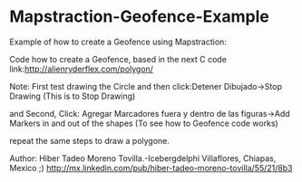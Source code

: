 Mapstraction-Geofence-Example
=============================

Example of how to create a Geofence using Mapstraction:

Code how to create a Geofence, based in  the next C code link:http://alienryderflex.com/polygon/

Note: First test drawing the  Circle and then click:Detener Dibujado->Stop Drawing (This is to Stop Drawing)

and Second, Click: Agregar Marcadores fuera y dentro de las figuras->Add Markers in and out of the shapes (To see how to Geofence code works)

repeat the same steps to draw a polygone.

Author: Hiber Tadeo Moreno Tovilla.-Icebergdelphi
Villaflores, Chiapas, Mexico ;)
http://mx.linkedin.com/pub/hiber-tadeo-moreno-tovilla/55/21/8b3
